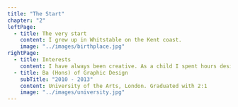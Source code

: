```yaml
---
title: "The Start"
chapter: "2"
leftPage:
  - title: The very start
    content: I grew up in Whitstable on the Kent coast.
    image: "../images/birthplace.jpg"
rightPage:
  - title: Interests
    content: I have always been creative. As a child I spent hours designing and creating many things, from a giant pom pom to a collection of toy dogs. I loved painting and drawing.  This love of creativity lead me to study graphic design.
  - title: Ba (Hons) of Graphic Design
    subTitle: "2010 - 2013"
    content: University of the Arts, London. Graduated with 2:1
    image: "../images/university.jpg"
---
```

